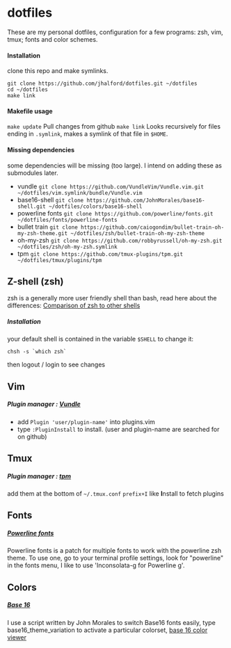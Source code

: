 # dotfiles

These are my personal dotfiles, configuration for a few programs: zsh, vim, tmux; fonts and color schemes.

#### Installation

clone this repo and make symlinks.

```
git clone https://github.com/jhalford/dotfiles.git ~/dotfiles
cd ~/dotfiles
make link
```
#### Makefile usage
 
`make update` Pull changes from github
`make link` Looks recursively for files ending in `.symlink`, makes a symlink of that file in `$HOME`.

#### Missing dependencies

some dependencies will be missing (too large). I intend on adding these as submodules later.

- vundle `git clone https://github.com/VundleVim/Vundle.vim.git ~/dotfiles/vim.symlink/bundle/Vundle.vim`
- base16-shell `git clone https://github.com/JohnMorales/base16-shell.git ~/dotfiles/colors/base16-shell`
- powerline fonts `git clone https://github.com/powerline/fonts.git ~/dotfiles/fonts/powerline-fonts`
- bullet train `git clone https://github.com/caiogondim/bullet-train-oh-my-zsh-theme.git ~/dotfiles/zsh/bullet-train-oh-my-zsh-theme`
- oh-my-zsh `git clone https://github.com/robbyrussell/oh-my-zsh.git ~/dotfiles/zsh/oh-my-zsh.symlink`
- tpm `git clone https://github.com/tmux-plugins/tpm.git ~/dotfiles/tmux/plugins/tpm`

## Z-shell (zsh)

zsh is a generally more user friendly shell than bash, read here about the differences: [Comparison of zsh to other shells](http://zsh.sourceforge.net/FAQ/zshfaq02.html)

##### Installation

your default shell is contained in the variable `$SHELL`
to change it:
```shell
chsh -s `which zsh`
```
then logout / login to see changes

## Vim

##### Plugin manager : [Vundle](https://github.com/VundleVim/Vundle.vim)
 - add `Plugin 'user/plugin-name'` into plugins.vim
 - type `:PluginInstall` to install. (user and plugin-name are searched for on github)

## Tmux

##### Plugin manager : [tpm](https://github.com/tmux-plugins/tpm)

add them at the bottom of `~/.tmux.conf`
`prefix+I` like **I**nstall to fetch plugins

## Fonts

##### [Powerline fonts](https://github.com/powerline/fonts)
Powerline fonts is a patch for multiple fonts to work with the powerline zsh theme. To use one, go to your terminal profile settings, look for "powerline" in the fonts menu, I like to use 'Inconsolata-g for Powerline g'.

## Colors

##### [Base 16](https://github.com/chriskempson/base16)
I use a script written by John Morales to switch Base16 fonts easily, type base16_theme_variation to activate a particular colorset, [base 16 color viewer](https://chriskempson.github.io/base16/)
